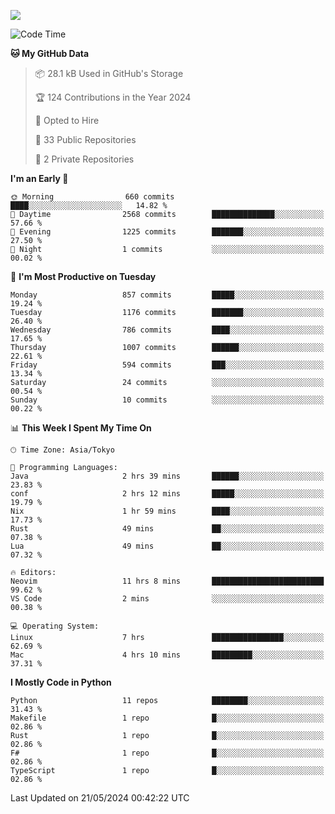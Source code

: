 ![](https://komarev.com/ghpvc/?username=kitagawa-hr)

<!--START_SECTION:waka-->
![Code Time](http://img.shields.io/badge/Code%20Time-813%20hrs%2040%20mins-blue)

**🐱 My GitHub Data** 

> 📦 28.1 kB Used in GitHub's Storage 
 > 
> 🏆 124 Contributions in the Year 2024
 > 
> 💼 Opted to Hire
 > 
> 📜 33 Public Repositories 
 > 
> 🔑 2 Private Repositories 
 > 
**I'm an Early 🐤** 

```text
🌞 Morning                660 commits         ████░░░░░░░░░░░░░░░░░░░░░   14.82 % 
🌆 Daytime                2568 commits        ██████████████░░░░░░░░░░░   57.66 % 
🌃 Evening                1225 commits        ███████░░░░░░░░░░░░░░░░░░   27.50 % 
🌙 Night                  1 commits           ░░░░░░░░░░░░░░░░░░░░░░░░░   00.02 % 
```
📅 **I'm Most Productive on Tuesday** 

```text
Monday                   857 commits         █████░░░░░░░░░░░░░░░░░░░░   19.24 % 
Tuesday                  1176 commits        ███████░░░░░░░░░░░░░░░░░░   26.40 % 
Wednesday                786 commits         ████░░░░░░░░░░░░░░░░░░░░░   17.65 % 
Thursday                 1007 commits        ██████░░░░░░░░░░░░░░░░░░░   22.61 % 
Friday                   594 commits         ███░░░░░░░░░░░░░░░░░░░░░░   13.34 % 
Saturday                 24 commits          ░░░░░░░░░░░░░░░░░░░░░░░░░   00.54 % 
Sunday                   10 commits          ░░░░░░░░░░░░░░░░░░░░░░░░░   00.22 % 
```


📊 **This Week I Spent My Time On** 

```text
🕑︎ Time Zone: Asia/Tokyo

💬 Programming Languages: 
Java                     2 hrs 39 mins       ██████░░░░░░░░░░░░░░░░░░░   23.83 % 
conf                     2 hrs 12 mins       █████░░░░░░░░░░░░░░░░░░░░   19.79 % 
Nix                      1 hr 59 mins        ████░░░░░░░░░░░░░░░░░░░░░   17.73 % 
Rust                     49 mins             ██░░░░░░░░░░░░░░░░░░░░░░░   07.38 % 
Lua                      49 mins             ██░░░░░░░░░░░░░░░░░░░░░░░   07.32 % 

🔥 Editors: 
Neovim                   11 hrs 8 mins       █████████████████████████   99.62 % 
VS Code                  2 mins              ░░░░░░░░░░░░░░░░░░░░░░░░░   00.38 % 

💻 Operating System: 
Linux                    7 hrs               ████████████████░░░░░░░░░   62.69 % 
Mac                      4 hrs 10 mins       █████████░░░░░░░░░░░░░░░░   37.31 % 
```

**I Mostly Code in Python** 

```text
Python                   11 repos            ████████░░░░░░░░░░░░░░░░░   31.43 % 
Makefile                 1 repo              █░░░░░░░░░░░░░░░░░░░░░░░░   02.86 % 
Rust                     1 repo              █░░░░░░░░░░░░░░░░░░░░░░░░   02.86 % 
F#                       1 repo              █░░░░░░░░░░░░░░░░░░░░░░░░   02.86 % 
TypeScript               1 repo              █░░░░░░░░░░░░░░░░░░░░░░░░   02.86 % 
```




 Last Updated on 21/05/2024 00:42:22 UTC
<!--END_SECTION:waka-->
